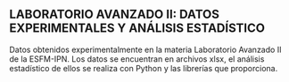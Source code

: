 ## LABORATORIO AVANZADO II: DATOS EXPERIMENTALES Y ANÁLISIS ESTADÍSTICO

Datos obtenidos experimentalmente en la materia Laboratorio Avanzado II de la ESFM-IPN. Los datos se encuentran en archivos xlsx, el análisis estadístico de ellos se realiza con Python y las librerías que proporciona.

